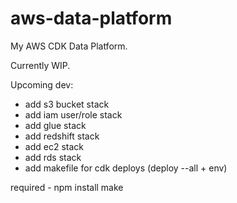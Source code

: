 # aws-data-platform
My AWS CDK Data Platform.

Currently WIP.

Upcoming dev:
- add s3 bucket stack
- add iam user/role stack
- add glue stack
- add redshift stack
- add ec2 stack
- add rds stack
- add makefile for cdk deploys (deploy --all + env)


required -
npm install make